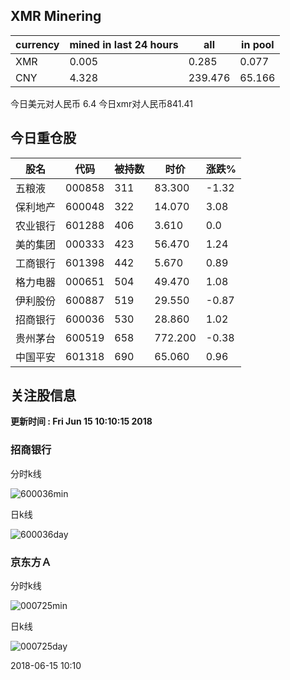 ## XMR Minering

|currency|mined in last 24 hours|all|in pool|
|---|---|---|---|
|XMR|0.005|0.285|0.077|
|CNY|4.328|239.476|65.166|

今日美元对人民币 6.4	今日xmr对人民币841.41


## 今日重仓股 

|股名|代码|被持数|时价|涨跌%|
|---|---|---|---|---|
|五粮液|000858|311|83.300|-1.32|
|保利地产|600048|322|14.070|3.08|
|农业银行|601288|406|3.610|0.0|
|美的集团|000333|423|56.470|1.24|
|工商银行|601398|442|5.670|0.89|
|格力电器|000651|504|49.470|1.08|
|伊利股份|600887|519|29.550|-0.87|
|招商银行|600036|530|28.860|1.02|
|贵州茅台|600519|658|772.200|-0.38|
|中国平安|601318|690|65.060|0.96|

## 关注股信息
**更新时间 : Fri Jun 15 10:10:15 2018**
### 招商银行 
分时k线

![600036min](http://image.sinajs.cn/newchart/min/n/sh600036.gif)

日k线

![600036day](http://image.sinajs.cn/newchart/daily/n/sh600036.gif)

### 京东方Ａ 
分时k线

![000725min](http://image.sinajs.cn/newchart/min/n/sz000725.gif)

日k线

![000725day](http://image.sinajs.cn/newchart/daily/n/sz000725.gif)

2018-06-15 10:10